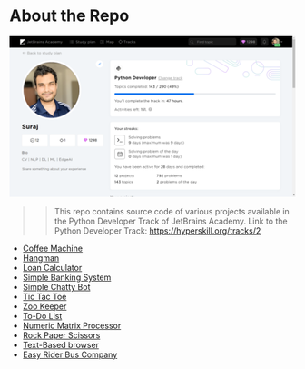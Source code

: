# About the Repo
![Work in Progress](Temp_MediaDirectory/summary.png)

> > This repo contains source code of various projects available in the Python Developer Track of JetBrains Academy.
    Link to the Python Developer Track: https://hyperskill.org/tracks/2

- <a href="https://github.com/Suraj520/Python_developer_track/tree/master/Coffee%20Machine"> Coffee Machine </a>
- <a href="https://github.com/Suraj520/Python_developer_track/tree/master/Hangman"> Hangman </a>
- <a href="https://github.com/Suraj520/Python_developer_track/tree/master/Loan%20Calculator"> Loan Calculator </a>
- <a href="https://github.com/Suraj520/Python_developer_track/tree/master/Simple%20Banking%20System"> Simple Banking System </a>
- <a href="https://github.com/Suraj520/Python_developer_track/tree/master/Simple%20Chatty%20Bot"> Simple Chatty Bot </a>
- <a href="https://github.com/Suraj520/Python_developer_track/tree/master/Tic-Tac-Toe"> Tic Tac Toe </a>
- <a href="https://github.com/Suraj520/Python_developer_track/tree/master/Zookeeper"> Zoo Keeper </a>
- <a href="https://github.com/Suraj520/Python_developer_track/tree/master/To-Do%20List"> To-Do List </a>
- <a href="https://github.com/Suraj520/Python_developer_track/tree/master/Numeric%20Matrix%20Processor"> Numeric Matrix Processor </a>
- <a href="https://github.com/Suraj520/Python_developer_track/tree/master/Rock-Paper-Scissors"> Rock Paper Scissors </a>
- <a href="https://github.com/Suraj520/Python_developer_track/tree/master/Text-Based%20browser"> Text-Based browser </a> 
-  <a href="https://github.com/Suraj520/Python_developer_track/tree/master/Text-Based%20browser"> Easy Rider Bus Company </a>

